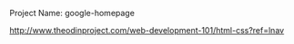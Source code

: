 Project Name: google-homepage 

http://www.theodinproject.com/web-development-101/html-css?ref=lnav
